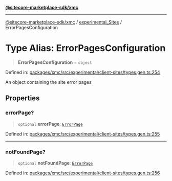 [**@sitecore-marketplace-sdk/xmc**](../../../../README.md)

***

[@sitecore-marketplace-sdk/xmc](../../../../README.md) / [experimental\_Sites](../README.md) / ErrorPagesConfiguration

# Type Alias: ErrorPagesConfiguration

> **ErrorPagesConfiguration** = `object`

Defined in: [packages/xmc/src/experimental/client-sites/types.gen.ts:254](https://github.com/Sitecore/marketplace-sdk/blob/main/packages/xmc/src/experimental/client-sites/types.gen.ts#L254)

An object containing the site error pages

## Properties

### errorPage?

> `optional` **errorPage**: [`ErrorPage`](ErrorPage.md)

Defined in: [packages/xmc/src/experimental/client-sites/types.gen.ts:255](https://github.com/Sitecore/marketplace-sdk/blob/main/packages/xmc/src/experimental/client-sites/types.gen.ts#L255)

***

### notFoundPage?

> `optional` **notFoundPage**: [`ErrorPage`](ErrorPage.md)

Defined in: [packages/xmc/src/experimental/client-sites/types.gen.ts:256](https://github.com/Sitecore/marketplace-sdk/blob/main/packages/xmc/src/experimental/client-sites/types.gen.ts#L256)
